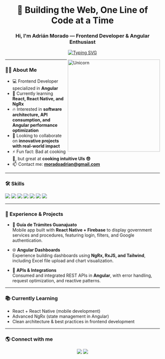 <h1 align="center">🚀 Building the Web, One Line of Code at a Time</h1>
<h3 align="center">Hi, I'm Adrián Morado — Frontend Developer & Angular Enthusiast</h3>


<p align="center">
  <a href="https://github.com/DenverCoder1/readme-typing-svg">
    <img src="https://readme-typing-svg.herokuapp.com?font=Fira+Code&weight=600&pause=1000&color=32CD32&center=true&vCenter=true&width=600&lines=Frontend+Developer;Passionate+about+Angular;RxJS+%26+NgRx+Fan;Building+apps+with+Firebase;Learning+React+%26+React+Native;Always+improving+my+skills" alt="Typing SVG" />
  </a>
</p>

<img align="right" width=300px alt="Unicorn" src="https://c.tenor.com/GN73MKBawZYAAAAi/busy-cute.gif" />

---

### 👨‍💻 About Me
- 💻 Frontend Developer specialized in **Angular**
- 🌱 Currently learning **React, React Native, and NgRx**
- 🔥 Interested in **software architecture, API consumption, and Angular performance optimization**
- 👯 Looking to collaborate on **innovative projects with real-world impact**
- ⚡ Fun fact: Bad at cooking 🍳, but great at **cooking intuitive UIs 😎**
- 📫 Contact me: **moradoadrian@gmail.com**

---

### 🛠️ Skills
<p>
  <img src="https://img.shields.io/badge/Angular-DD0031?style=for-the-badge&logo=angular&logoColor=white"/>
  <img src="https://img.shields.io/badge/RxJS-B7178C?style=for-the-badge&logo=reactivex&logoColor=white"/>
  <img src="https://img.shields.io/badge/NgRx-BA2BD2?style=for-the-badge&logo=ngrx&logoColor=white"/>
  <img src="https://img.shields.io/badge/TypeScript-3178C6?style=for-the-badge&logo=typescript&logoColor=white"/>
  <img src="https://img.shields.io/badge/JavaScript-F7E017?style=for-the-badge&logo=javascript&logoColor=black"/>
  <img src="https://img.shields.io/badge/TailwindCSS-38B2AC?style=for-the-badge&logo=tailwind-css&logoColor=white"/>
  <img src="https://img.shields.io/badge/Firebase-FFCA28?style=for-the-badge&logo=firebase&logoColor=black"/>
</p>

---

### 🚀 Experience & Projects
- 📱 **Guía de Trámites Guanajuato**  
  Mobile app built with **React Native + Firebase** to display government services and procedures, featuring login, filters, and Google authentication.  

- 🌐 **Angular Dashboards**  
  Experience building dashboards using **NgRx, RxJS, and Tailwind**, including Excel file upload and chart visualization.  

- 🔧 **APIs & Integrations**  
  Consumed and integrated REST APIs in **Angular**, with error handling, request optimization, and reactive patterns.  

---

### 📚 Currently Learning
- React + React Native (mobile development)  
- Advanced NgRx (state management in Angular)  
- Clean architecture & best practices in frontend development  

---

### 🌎 Connect with me
<p align="center">
  <a href="https://linkedin.com/in/adrian-morado" target="_blank"><img src="https://img.shields.io/badge/LinkedIn-0077B5?style=for-the-badge&logo=linkedin&logoColor=white"/></a>
  <a href="mailto:moradoadrian@gmail.com"><img src="https://img.shields.io/badge/Gmail-D14836?style=for-the-badge&logo=gmail&logoColor=white"/></a>
</p>
